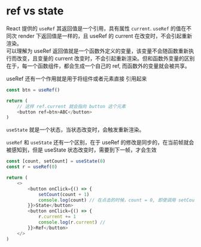 # ref vs state
React 提供的 `useRef` 其返回值是一个引用，具有属性 `current`. `useRef` 的值在不同次 render 下返回值是一样的，且 useRef 的 current 在改变时，不会引起重新渲染。  
可以理解为 useRef 返回值就是一个函数外定义的变量，该变量不会随函数重新执行而改变，且变量的 current 改变时，不会引起重新渲染。但和函数外变量的区别在于，每一个函数组件，都会生成一个自己的 ref, 而函数外的变量就会被共享。  

useRef 还有一个作用就是用于将组件或者元素直接 引用起来
```js
const btn = useRef()

return (
    // 这样 ref.current 就会指向 button 这个元素
    <button ref=btn>ABC</button>
)
```

`useState` 就是一个状态，当状态改变时，会触发重新渲染。  

`useRef` 和 `useState` 还有一个区别，在于 useRef 的修改是同步的，在当前帧就会被感知到，但是 useState 状态改变时，需要到下一帧，才会生效
```js
const [count, setCount] = useState(0)
const r = useRef(0)

return (
    <>
        <button onClick={() => {
            setCount(count + 1)
            console.log(count) // 在点击的时候，count = 0, 即使调用 setCount(1), 当前帧的 count 仍然为 0
        }}>State</button>
        <button onClick={() => {
            r.current += 1
            console.log(r.current) // 
        }}>Ref</button>
    </>
)
```

